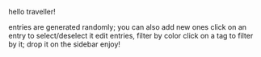 hello traveller!

entries are generated randomly; you can also add new ones
click on an entry to select/deselect it
edit entries, filter by color
click on a tag to filter by it; drop it on the sidebar
enjoy!